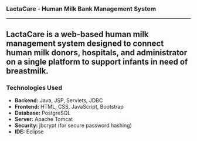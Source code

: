 ### LactaCare - Human Milk Bank Management System
---
**LactaCare** is a web-based human milk management system designed to connect human milk **donors**, **hospitals**, and **administrator** on a single platform to support infants in need of breastmilk.
---
### Technologies Used

- **Backend:** Java, JSP, Servlets, JDBC
- **Frontend:** HTML, CSS, JavaScript, Bootstrap
- **Database:** PostgreSQL
- **Server:** Apache Tomcat
- **Security:** jbcrypt (for secure password hashing)
- **IDE:** Eclipse


